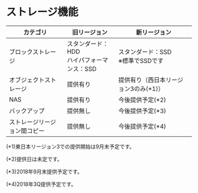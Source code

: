 # ストレージ機能



| カテゴリ                     | 旧リージョン                                   | 新リージョン                          |
| ---------------------------- | ---------------------------------------------- | ------------------------------------- |
| ブロックストレージ           | スタンダード：HDD<br />ハイパフォーマンス：SSD | スタンダード：SSD<br />※標準でSSDです |
| オブジェクトストレージ       | 提供有り                                       | 提供有り（西日本リージョン3のみ(*1)） |
| NAS                          | 提供有り                                       | 今後提供予定(*2)                      |
| バックアップ                 | 提供無し                                       | 今後提供予定(*3)                      |
| ストレージリージョン間コピー | 提供無し                                       | 今後提供予定(*4)                      |

(*1)東日本リージョン3での提供開始は9月末予定です。

(*2)提供日は未定です。

(*3)2018年9月末提供予定です。

(*4)2018年3Q提供予定です。



